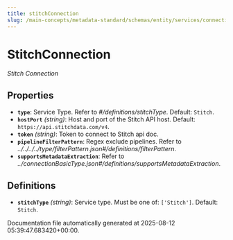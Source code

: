 ```yaml
---
title: stitchConnection
slug: /main-concepts/metadata-standard/schemas/entity/services/connections/pipeline/stitchconnection
---
```


# StitchConnection

*Stitch Connection*

## Properties

- **`type`**: Service Type. Refer to *#/definitions/stitchType*. Default: `Stitch`.
- **`hostPort`** *(string)*: Host and port of the Stitch API host. Default: `https://api.stitchdata.com/v4`.
- **`token`** *(string)*: Token to connect to Stitch api doc.
- **`pipelineFilterPattern`**: Regex exclude pipelines. Refer to *../../../../type/filterPattern.json#/definitions/filterPattern*.
- **`supportsMetadataExtraction`**: Refer to *../connectionBasicType.json#/definitions/supportsMetadataExtraction*.
## Definitions

- **`stitchType`** *(string)*: Service type. Must be one of: `['Stitch']`. Default: `Stitch`.


Documentation file automatically generated at 2025-08-12 05:39:47.683420+00:00.
